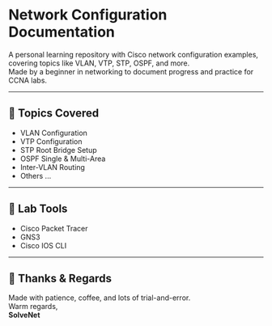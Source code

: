 # Network Configuration Documentation

A personal learning repository with Cisco network configuration examples, covering topics like VLAN, VTP, STP, OSPF, and more.  
Made by a beginner in networking to document progress and practice for CCNA labs.

---

## 📁 Topics Covered
- VLAN Configuration
- VTP Configuration
- STP Root Bridge Setup
- OSPF Single & Multi-Area
- Inter-VLAN Routing
- Others ...
---

## 🧪 Lab Tools
- Cisco Packet Tracer
- GNS3 
- Cisco IOS CLI

---

## 🙌 Thanks & Regards  
Made with patience, coffee, and lots of trial-and-error.  
Warm regards,  
**SolveNet**
